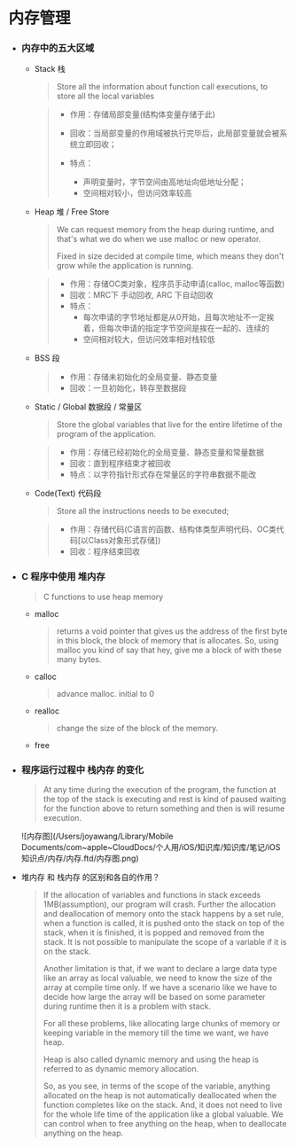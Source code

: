 # 内存管理

- ### 内存中的五大区域

  - Stack 栈

    > Store all the information about function call executions, to store all the local variables

    > - 作用：存储局部变量(结构体变量存储于此)
    >
    > - 回收：当局部变量的作用域被执行完毕后，此局部变量就会被系统立即回收；
    >
    > - 特点：
    >   - 声明变量时，字节空间由高地址向低地址分配；
    >   - 空间相对较小，但访问效率较高

  - Heap 堆 / Free Store

    > We can request memory from the heap during runtime, and that's what we do when we use malloc or new operator.
    >
    > Fixed in size decided at compile time, which means they don't grow while the application is running.

    > - 作用：存储OC类对象，程序员手动申请(calloc, malloc等函数)
    > - 回收：MRC下 手动回收, ARC 下自动回收
    > - 特点：
    >   - 每次申请的字节地址都是从0开始，且每次地址不一定挨着，但每次申请的指定字节空间是挨在一起的、连续的
    >   - 空间相对较大，但访问效率相对栈较低

  - BSS 段

    > - 作用：存储未初始化的全局变量、静态变量
    > - 回收：一旦初始化，转存至数据段

  - Static / Global 数据段 / 常量区

    > Store the global variables that live for the entire lifetime of the program of the application.

    > - 作用：存储已经初始化的全局变量、静态变量和常量数据
    > - 回收：直到程序结束才被回收
    > - 特点：以字符指针形式存在常量区的字符串数据不能改

  - Code(Text) 代码段

    > Store all the instructions needs to be executed;

    > - 作用：存储代码(C语言的函数、结构体类型声明代码、OC类代码[以Class对象形式存储])
    > - 回收：程序结束回收

- ### C 程序中使用 堆内存

  > C functions to use heap memory

  - malloc

    > returns a void pointer that gives us the address of the first byte in this block, the block of memory that is allocates. So, using malloc you kind of say that hey, give me a block of with these many bytes.

  - calloc

    > advance malloc. initial to 0

  - realloc

    > change the size of the block of the memory.

  - free

- ### 程序运行过程中 栈内存 的变化

  > At any time during the execution of the program, the function at the top of the stack is executing and rest is kind of paused waiting for the function above to return something and then is will resume execution. 

  ![内存图](/Users/joyawang/Library/Mobile Documents/com~apple~CloudDocs/个人用/iOS/知识库/知识库/笔记/iOS 知识点/内存/内存.ftd/内存图.png)

- 堆内存 和 栈内存 的区别和各自的作用？

  > If the allocation of variables and functions in stack exceeds 1MB(assumption), our program will crash. Further the allocation and deallocation of memory onto the stack happens by a set rule, when a function is called, it is pushed onto the stack on top of the stack, when it is finished, it is popped and removed from the stack. It is not possible to manipulate the scope of a variable if it is on the stack.
  >
  > Another limitation is that, if we want to declare a large data type like an array as local valuable, we need to know the size of the array at compile time only. If we have a scenario like we have to decide how large the array will be based on some parameter during runtime then it is a problem with stack.
  >
  > 
  >
  > For all these problems, like allocating large chunks of memory or keeping variable in the memory till the time we want, we have heap.
  >
  > Heap is also called dynamic memory and using the heap is referred to as dynamic memory allocation.
  >
  > So, as you see, in terms of the scope of the variable, anything allocated on the heap is not automatically deallocated when the function completes like on the stack. And, it does not need to live for the whole life time of the application like a global valuable. We can control when to free anything on the heap, when to deallocate anything on the heap.